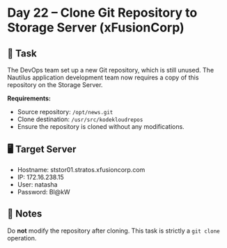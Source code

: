 # Day 22 – Clone Git Repository to Storage Server (xFusionCorp)

## 🔧 Task

The DevOps team set up a new Git repository, which is still unused. The Nautilus application development team now requires a copy of this repository on the Storage Server.

**Requirements:**

- Source repository: `/opt/news.git`
- Clone destination: `/usr/src/kodekloudrepos`
- Ensure the repository is cloned without any modifications.

## 🖥️ Target Server

- Hostname: ststor01.stratos.xfusioncorp.com
- IP: 172.16.238.15
- User: natasha
- Password: Bl@kW

## 📌 Notes

Do **not** modify the repository after cloning. This task is strictly a `git clone` operation.
